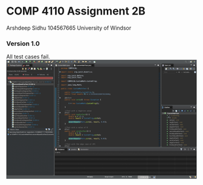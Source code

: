 # COMP 4110 Assignment 2B
Arshdeep Sidhu
104567665
University of Windsor

### Version 1.0
All test cases fail.
![](Screenshots/allfail.png)